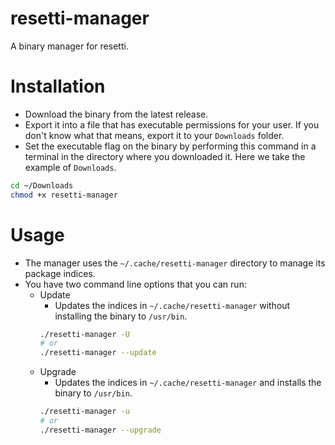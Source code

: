 # resetti-manager
A binary manager for resetti.

# Installation
- Download the binary from the latest release.
- Export it into a file that has executable permissions for your user. If you don't know what that means, export it to your `Downloads` folder.
- Set the executable flag on the binary by performing this command in a terminal in the directory where you downloaded it. Here we take the example of `Downloads`.
```bash
cd ~/Downloads
chmod +x resetti-manager
```

# Usage
- The manager uses the `~/.cache/resetti-manager` directory to manage its package indices.
- You have two command line options that you can run:
  - Update
    - Updates the indices in `~/.cache/resetti-manager` without installing the binary to `/usr/bin`.
    ```bash
    ./resetti-manager -U
    # or
    ./resetti-manager --update
    ```
  - Upgrade
    - Updates the indices in `~/.cache/resetti-manager` and installs the binary to `/usr/bin`.
    ```bash
    ./resetti-manager -u
    # or
    ./resetti-manager --upgrade
    ```
